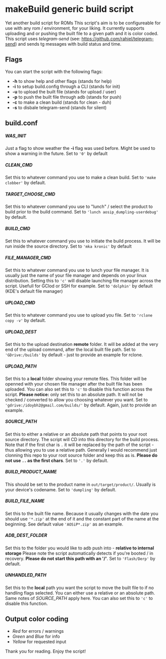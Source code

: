 # makeBuild generic build script
Yet another build script for ROMs
This script's aim is to be configureable for use with any rom / environment, for your liking.
It currently supports uploading and or pushing the built file to a given path and it is color coded.   
This script uses *telegram-send* (see: https://github.com/rahiel/telegram-send) and sends tg messages with build status and time.

## Flags
You can start the script with the following flags:
* **-h** to show help and other flags (stands for help)
* **-i** to setup build.config through a CLI (stands for init)
* **-u** to upload the built file (stands for upload / user)
* **-p** to push the built file through adb (stands for push)
* **-c** to make a clean build (stands for clean - duh)
* **-s** to disbale telegram-send (stands for silent)

## build.conf
##### WAS_INIT
Just a flag to show weather the **-i** flag was used before.
Might be used to show a warning in the future.
Set to `'0'` by default
##### CLEAN_CMD
Set this to whatever command you use to make a clean build.
Set to `'make clobber'` by default.
##### TARGET_CHOOSE_CMD
Set this to whatever command you use to "lunch" / select the product to build prior to the build command.
Set to `'lunch aosip_dumpling-userdebug'` by default.
##### BUILD_CMD
Set this to whatever command you use to initiate the build process. It will be run inside the source directory.
Set to `'mka kronic'` by default
##### FILE_MANAGER_CMD
Set this to whatever command you use to lunch your file manager.
It is usually just the name of your file manager and depends on your linux distribution.
Setting this to `'c'` will disable launching file manager across the script. Usefull for GClod or SSH for example.
Set to `'dolphin'` by default (KDE's default file manager)
##### UPLOAD_CMD
Set this to whatever command you use to upload you file.
Set to `'rclone copy -v'` by default.
##### UPLOAD_DEST
Set this to the upload destination **remote** folder.
It will be added at the very end of the upload command, after the local built file path.
Set to `'GDrive:/builds'` by default - just to provide an example for rclone.
##### UPLOAD_PATH
Set this to a **local** folder showing your remote files.
This folder will be openned with your chosen file manager after the built file has been uploaded.
You can also set this to `'c'` to disable this function across the script.
**Please notice:** only set this to an absolute path. It will not be checked / converted to allow you choosing whatever you want.
Set to `'gdrive:/idoybh2@gmail.com/builds/'` by default. Again, just to provide an example.
##### SOURCE_PATH
Set this to either a relative or an absolute path that points to your root source directory.
The script will CD into this directory for the build process.
Note that if the first char is `.` it will be replaced by the path of the script - thus allowing you to use a relative path.
Generally I would recommend just clonning this repo to your root source folder and keep this as is.
**Please do not use `..` as the first chars**. Set to `'.'` by default.
##### BUILD_PRODUCT_NAME
This should be set to the product name in `out/target/product/`. Usually is your device's codename.
Set to `'dumpling'` by default.
##### BUILD_FILE_NAME
Set this to the built file name. Because it usually changes with the date you should use `'*.zip'` at the end of it and the
constant part of the name at the beginning. See default value `'AOSiP*.zip'` as an example.
##### ADB_DEST_FOLDER
Set this to the folder you would like to adb push into - **relative to internal storage**
Please note the script automatically detects if you're booted / in recovery.
**Please do not start this path with an '/'**. Set to `'Flash/Derp'` by default.
##### UNHANDLED_PATH
Set this to the **local** path you want the script to move the built file to if no handling flags selected.
You can either use a relative or an absolute path. Same notes of *SOURCE_PATH* apply here. 
You can also set this to `'c'` to disable this function.

## Output color coding
* *Red* for errors / warnings
* *Green* and *Blue* for info
* *Yellow* for requested input

Thank you for reading.
Enjoy the script!
